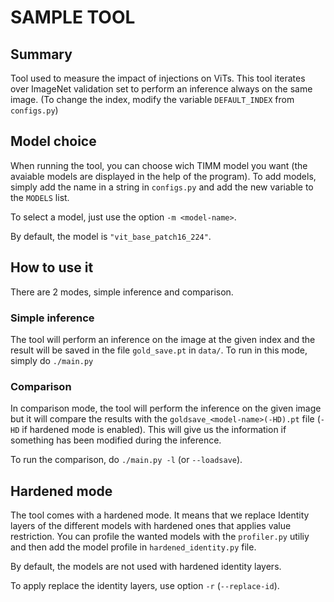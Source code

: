 # SAMPLE TOOL

## Summary

Tool used to measure the impact of injections on ViTs.
This tool iterates over ImageNet validation set to perform an inference always on the same image.
(To change the index, modify the variable `DEFAULT_INDEX` from `configs.py`)

## Model choice

When running the tool, you can choose wich TIMM model you want (the avaiable models are displayed in the help of the program).
To add models, simply add the name in a string in `configs.py` and add the new variable to the `MODELS` list.

To select a model, just use the option `-m <model-name>`.

By default, the model is `"vit_base_patch16_224"`.

## How to use it

There are 2 modes, simple inference and comparison.

### Simple inference

The tool will perform an inference on the image at the given index and the result will be saved in the file `gold_save.pt` in `data/`.
To run in this mode, simply do `./main.py` 

### Comparison

In comparison mode, the tool will perform the inference on the given image but it will compare the results with the `goldsave_<model-name>(-HD).pt` file (`-HD` if hardened mode is enabled).
This will give us the information if something has been modified during the inference.

To run the comparison, do `./main.py -l` (or `--loadsave`).

## Hardened mode

The tool comes with a hardened mode. It means that we replace Identity layers of the different models with hardened ones that applies value restriction. You can profile the wanted models with the `profiler.py` utiliy and then add the model profile in `hardened_identity.py` file.

By default, the models are not used with hardened identity layers.

To apply replace the identity layers, use option `-r` (`--replace-id`).